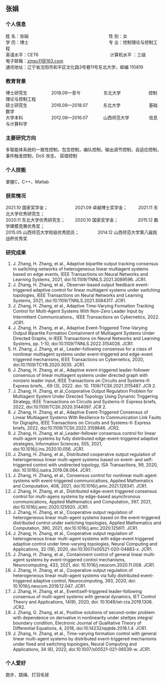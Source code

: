 ## 张娟
### 个人信息 
姓    名：张娟 &emsp;&emsp;&emsp;&emsp;&emsp;&emsp;&emsp;&emsp;&emsp;&emsp;&emsp;&emsp;&emsp;&emsp;&emsp;&emsp;&emsp;&emsp; 性       别：女                              
学    历：博士 &emsp;&emsp;&emsp;&emsp;&emsp;&emsp;&emsp;&emsp;&emsp;&emsp;&emsp;&emsp;&emsp;&emsp;&emsp;&emsp;&emsp;&emsp; 专       业：控制理论与控制工程  
英语水平：CET6 &emsp;&emsp;&emsp;&emsp;&emsp;&emsp;&emsp;&emsp;&emsp;&emsp;&emsp;&emsp;&emsp;&emsp;&emsp;&emsp; 计算机水平 ：三级  
电子邮箱：zjneu11@163.com  &emsp;&emsp;&emsp;&emsp;&emsp;&emsp;&emsp;&emsp;&emsp;&emsp;&emsp;&emsp;&emsp;&emsp;&emsp;&emsp;&emsp;&emsp;        
通讯地址：辽宁省沈阳市和平区文化路3号巷11号东北大学，邮编 110819

### 教育背景  
博士研究生   &emsp;&emsp;&emsp;&emsp;&emsp;           2018.09—至今    &emsp;&emsp;&emsp;&emsp;&nbsp;&nbsp;&thinsp;      东北大学    &emsp;&emsp;&emsp;&emsp;&emsp;&nbsp;&nbsp;&nbsp;        控制理论与控制工程  
硕士研究生  &emsp;&emsp;&emsp;&emsp;&emsp;            2016.09—2018.07  &emsp;&emsp;&emsp;     东北大学   &emsp;&emsp;&emsp;&emsp;&emsp;&emsp;          基础数学  
大学本科   &emsp;&emsp;&emsp;&emsp;&emsp;&emsp;              2012.09—2016.07   &emsp;&emsp;&emsp;    山西师范大学  &emsp;&emsp;&emsp;&emsp;     信息与计算科学  

### 主要研究方向 
多智能体系统的一致性控制，包含控制，编队控制，输出调节控制，自适应控制，事件触发控制，DoS 攻击， 容错控制

### 个人技能
掌握C，C++，Matlab

### 获奖情况 
2021.10 国家奖学金；&emsp;&emsp;&emsp;&emsp;&emsp;&emsp; 2021.09 卓越博士奖学金；&emsp;&emsp;&nbsp; 2021.11 东北大学优秀研究生；  
2020.11 东北大学优秀研究生；&emsp;&emsp; 2020.10 国家奖学金；&emsp;&emsp; &emsp;&emsp; 2015.12 数学建模竞赛优秀奖；  
2015.05 山西师范大学校级优秀团员；&emsp;&emsp;&emsp;&emsp;  2014.12 山西师范大学第八届挑战杯优秀奖

### 研究成果
1. J. Zhang, H. Zhang, et al., Adaptive bipartite output tracking consensus in switching networks of heterogeneous linear multiagent systems based on edge events, IEEE Transactions on Neural Networks and Learning Systems, 2021, doi:10.1109/TNNLS.2021.3089596. JCR1.
2. J. Zhang, H. Zhang, et al., Observer-based output feedback event-triggered adaptive control for linear multiagent systems under switching topologies, IEEE Transactions on Neural Networks and Learning Systems, 2021, doi:10.1109/TNNLS.2021.3084317. JCR1.
3. J. Zhang, H. Zhang, et al., Adaptive Time-Varying Formation Tracking Control for Multi-Agent Systems With Non-Zero Leader Input by Intermittent Communications，IEEE Transactions on Cybernetics, 2022. JCR1.
4. J. Zhang, H. Zhang, et al., Adaptive Event-Triggered Time-Varying Output Bipartite Formation Containment of Multiagent Systems Under Directed Graphs, in IEEE Transactions on Neural Networks and Learning Systems, pp. 1-10, doi:10.1109/TNNLS.2022.3154028. JCR1.     
5. H. Zhang, J. Zhang, et al., Leader-following consensus for a class of nonlinear multiagent systems under event-triggered and edge-event triggered mechanisms, IEEE Transactions on Cybernetics, 2020, doi:10.1109/TCYB.2020.3035. JCR1.
6. J. Zhang, H. Zhang, et al., Adaptive event-triggered leader-follower consensus of linear multiagent systems under directed graph with nonzero leader input, IEEE Transactions on Circuits and Systems-II: Express briefs, , 69 (3), 2022. 
doi: 10. 1109/TCSII.2021.3115487. JCR 2.
7. J. Zhang, H. Zhang, et al.,Cooperative Output Regulation Problem for Multiagent System Under Directed Topology Using Dynamic Triggering Strategy, IEEE Transactions on Circuits and Systems-II: Express briefs, 2022, doi:10.1109/TCSII.2020.3144097. JCR 2.
8. J. Zhang, H. Zhang, et al., Adaptive Event-Triggered Consensus of Linear Multiagent Systems With Resilience to Communication Link Faults for Digraphs, IEEE Transactions on Circuits and Systems-II: Express briefs, 2022, doi:10.1109/TCSII.2022.3159846. JCR2.
9. J. Zhang, H. Zhang, et al.,Leader-follower consensus control for linear multi-agent systems by fully distributed edge-event-triggered adaptive strategies, Information Sciences, 555, 2021, doi:10.1016/j.ins.2020.10.056. JCR1.
10. J. Zhang, H. Zhang, et al., Distributed cooperative output regulation of heterogeneous linear multi-agent systems based on event- and self-triggered control with undirected topology, ISA Transactions, 99, 2020, doi: 10.1016/j.isatra.2019.08.064. JCR1.
11. J. Zhang, H. Zhang, et al., Consensus control for nonlinear multi-agent systems with event-triggered communications, Applied Mathematics and Computation, 408, 2021, doi:10.1016/j.amc.2021.126341. JCR1.
12. J. Zhang, H. Zhang, et al., Distributed edge-event triggered consensus control for multi-agens systems by edge-based asynchronous communications, Applied Mathematics and Computation, 397, 2021, doi:10.1016/j.amc.2020.125920. JCR1.
13. J. Zhang, H. Zhang, et al., Cooperative output regulation of heterogeneous linear multi-agent systems based on the event-triggered distributed control under switching topologies, Applied Mathematics and Computation, 390, 2021, doi:10.1016/j.amc.2020.125611. JCR1.
14. J. Zhang, H. Zhang, et al., Cooperative output regulation of heterogeneous linear multi-agent systems with edge-event triggered adaptive control under time-varying topologies, Neural Computing and Applications, 32 (19), 2020, doi:10.1007/s00521-020-04883-x. JCR1.
15. J. Zhang, H. Zhang, et al., Containment control of general linear multi-agent systems by event-triggered control mechanisms, Neurocomputing, 433, 2021, doi: 10.1016/j.neucom.2020.11.008. JCR1.
16. J. Zhang, H. Zhang, et al., Cooperative output regulation of heterogeneous linear multi-agent systems via fully distributed event-triggered adaptive control, Neurocomputing, 393, 2020, doi: 10.1016/j.neucom.2019.12.047. JCR1.
17. J. Zhang, H. Zhang, et al., Event\self-triggered leader-following consensus of multi-agent systems with general dynamics, IET Control Theory and Applications, 14(9), 2020, doi: 10.1049/iet-cta.2019.1306. JCR2.
18. J. Zhang, G. Zhang, et al., Positive solutions of second-order problem with dependence on derivative in nonlinearity under stieltjes integral boundary condition, Electronic Journal of Qualitative Theory of Differential Equations, 4, 2018, doi:10.14232/ejqtde.2018.1.4. JCR1.
19. J. Zhang, H. Zhang, et al., Time-varying formation control with general linear multi-agent systems by distributed event-triggered mechanisms under fixed and switching topologies, Neural Computing and Applications,  34 (6), 2022, doi:10.1007/s00521-021-06539-w. JCR1.

### 个人爱好
跑步、跳绳、打羽毛球
